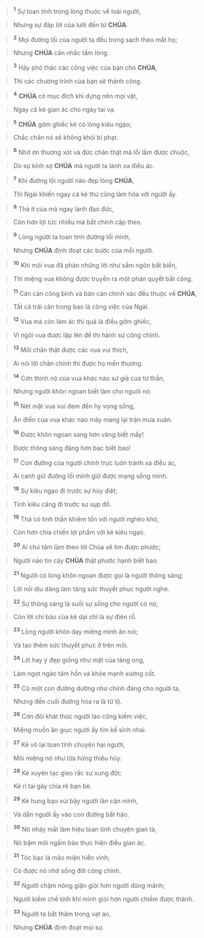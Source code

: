 > <sup><b>1</b></sup> Sự toan tính trong lòng thuộc về loài người,
>


> Nhưng sự đáp lời của lưỡi đến từ **CHÚA**.
>


> <sup><b>2</b></sup> Mọi đường lối của người ta đều trong sạch theo mắt họ;
>


> Nhưng **CHÚA** cân nhắc tấm lòng.
>


> <sup><b>3</b></sup> Hãy phó thác các công việc của bạn cho **CHÚA**,
>


> Thì các chương trình của bạn sẽ thành công.
>


> <sup><b>4</b></sup> **CHÚA** có mục đích khi dựng nên mọi vật,
>


> Ngay cả kẻ gian ác cho ngày tai vạ.
>


> <sup><b>5</b></sup> **CHÚA** gớm ghiếc kẻ có lòng kiêu ngạo;
>


> Chắc chắn nó sẽ không khỏi bị phạt.
>


> <sup><b>6</b></sup> Nhờ ơn thương xót và đức chân thật mà lỗi lầm được chuộc,
>


> Do sự kính sợ **CHÚA** mà người ta lánh xa điều ác.
>


> <sup><b>7</b></sup> Khi đường lối người nào đẹp lòng **CHÚA**,
>


> Thì Ngài khiến ngay cả kẻ thù cũng làm hòa với người ấy.
>


> <sup><b>8</b></sup> Thà ít của mà ngay lành đạo đức,
>


> Còn hơn lợi tức nhiều mà bất chính cặp theo.
>


> <sup><b>9</b></sup> Lòng người ta toan tính đường lối mình,
>


> Nhưng **CHÚA** định đoạt các bước của mỗi người.
>


> <sup><b>10</b></sup> Khi môi vua đã phán những lời như sấm ngôn bất biến,
>


> Thì miệng vua không được truyền ra một phán quyết bất công.
>


> <sup><b>11</b></sup> Cán cân công bình và bàn cân chính xác đều thuộc về **CHÚA**,
>


> Tất cả trái cân trong bao là công việc của Ngài.
>


> <sup><b>12</b></sup> Vua mà còn làm ác thì quả là điều gớm ghiếc,
>


> Vì ngôi vua được lập lên để thi hành sự công chính.
>


> <sup><b>13</b></sup> Môi chân thật được các vua vui thích,
>


> Ai nói lời chân chính thì được họ mến thương.
>


> <sup><b>14</b></sup> Cơn thịnh nộ của vua khác nào sứ giả của tử thần,
>


> Nhưng người khôn ngoan biết làm cho nguôi nó.
>


> <sup><b>15</b></sup> Nét mặt vua vui đem đến hy vọng sống,
>


> Ân điển của vua khác nào mây mang lại trận mưa xuân.
>


> <sup><b>16</b></sup> Được khôn ngoan sang hơn vàng biết mấy!
>


> Được thông sáng đáng hơn bạc biết bao!
>


> <sup><b>17</b></sup> Con đường của người chính trực luôn tránh xa điều ác,
>


> Ai canh giữ đường lối mình giữ được mạng sống mình.
>


> <sup><b>18</b></sup> Sự kiêu ngạo đi trước sự hủy diệt;
>


> Tính kiêu căng đi trước sự sụp đổ.
>


> <sup><b>19</b></sup> Thà có tinh thần khiêm tốn với người nghèo khó,
>


> Còn hơn chia chiến lợi phẩm với kẻ kiêu ngạo.
>


> <sup><b>20</b></sup> Ai chú tâm làm theo lời Chúa sẽ tìm được phước;
>


> Người nào tin cậy **CHÚA** thật phước hạnh biết bao.
>


> <sup><b>21</b></sup> Người có lòng khôn ngoan được gọi là người thông sáng;
>


> Lời nói dịu dàng làm tăng sức thuyết phục người nghe.
>


> <sup><b>22</b></sup> Sự thông sáng là suối sự sống cho người có nó;
>


> Còn lời chỉ bảo của kẻ dại chỉ là sự điên rồ.
>


> <sup><b>23</b></sup> Lòng người khôn dạy miệng mình ăn nói;
>


> Và tạo thêm sức thuyết phục ở trên môi.
>


> <sup><b>24</b></sup> Lời hay ý đẹp giống như mật của tàng ong,
>


> Làm ngọt ngào tâm hồn và khỏe mạnh xương cốt.
>


> <sup><b>25</b></sup> Có một con đường dường như chính đáng cho người ta,
>


> Nhưng đến cuối đường hóa ra là tử lộ.
>


> <sup><b>26</b></sup> Cơn đói khát thúc người lao công kiếm việc,
>


> Miệng muốn ăn giục người ấy tìm kế sinh nhai.
>


> <sup><b>27</b></sup> Kẻ vô lại toan tính chuyện hại người,
>


> Môi miệng nó như lửa hừng thiêu hủy.
>


> <sup><b>28</b></sup> Kẻ xuyên tạc gieo rắc sự xung đột;
>


> Kẻ rỉ tai gây chia rẽ bạn bè.
>


> <sup><b>29</b></sup> Kẻ hung bạo xúi bậy người lân cận mình,
>


> Và dẫn người ấy vào con đường bất hảo.
>


> <sup><b>30</b></sup> Nó nháy mắt làm hiệu toan tính chuyện gian tà,
>


> Nó bặm môi ngầm bảo thực hiện điều gian ác.
>


> <sup><b>31</b></sup> Tóc bạc là mão miện hiển vinh;
>


> Có được nó nhờ sống đời công chính.
>


> <sup><b>32</b></sup> Người chậm nóng giận giỏi hơn người dũng mãnh;
>


> Người kiềm chế tính khí mình giỏi hơn người chiếm được thành.
>


> <sup><b>33</b></sup> Người ta bắt thăm trong vạt áo,
>


> Nhưng **CHÚA** định đoạt mọi sự.
>